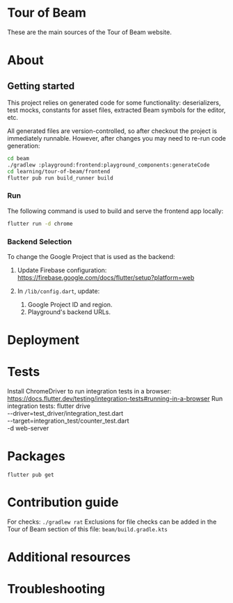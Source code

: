<!--
     Licensed to the Apache Software Foundation (ASF) under one
     or more contributor license agreements.  See the NOTICE file
     distributed with this work for additional information
     regarding copyright ownership.  The ASF licenses this file
     to you under the Apache License, Version 2.0 (the
     "License"); you may not use this file except in compliance
     with the License.  You may obtain a copy of the License at

       http://www.apache.org/licenses/LICENSE-2.0

     Unless required by applicable law or agreed to in writing,
     software distributed under the License is distributed on an
     "AS IS" BASIS, WITHOUT WARRANTIES OR CONDITIONS OF ANY
     KIND, either express or implied.  See the License for the
     specific language governing permissions and limitations
     under the License.
 -->

# Tour of Beam

These are the main sources of the Tour of Beam website.

# About

## Getting started

This project relies on generated code for some functionality:
deserializers, test mocks, constants for asset files,
extracted Beam symbols for the editor, etc.

All generated files are version-controlled, so after checkout the project is immediately runnable.
However, after changes you may need to re-run code generation:

```bash
cd beam
./gradlew :playground:frontend:playground_components:generateCode
cd learning/tour-of-beam/frontend
flutter pub run build_runner build
```

### Run

The following command is used to build and serve the frontend app locally:

```bash
flutter run -d chrome
```

### Backend Selection

To change the Google Project that is used as the backend:

1. Update Firebase configuration:
   https://firebase.google.com/docs/flutter/setup?platform=web

2. In `/lib/config.dart`, update:
   1. Google Project ID and region.
   2. Playground's backend URLs.

# Deployment

# Tests

Install ChromeDriver to run integration tests in a browser: https://docs.flutter.dev/testing/integration-tests#running-in-a-browser
Run integration tests:
flutter drive \
 --driver=test_driver/integration_test.dart \
 --target=integration_test/counter_test.dart \
 -d web-server

# Packages

`flutter pub get`

# Contribution guide

For checks: `./gradlew rat`
Exclusions for file checks can be added in the Tour of Beam section of this file: `beam/build.gradle.kts`

# Additional resources

# Troubleshooting
